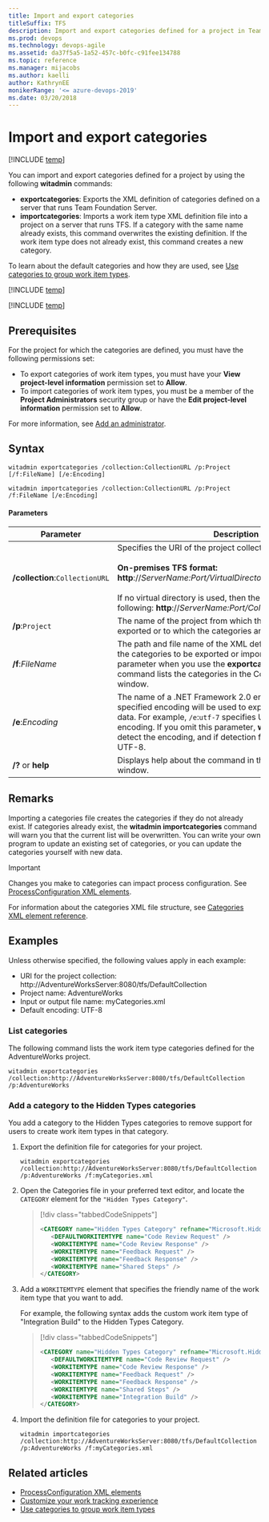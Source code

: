 ```yaml
---
title: Import and export categories
titleSuffix: TFS  
description: Import and export categories defined for a project in Team Foundation Server 
ms.prod: devops
ms.technology: devops-agile
ms.assetid: da37f5a5-1a52-457c-b0fc-c91fee134788
ms.topic: reference
ms.manager: mijacobs
ms.author: kaelli
author: KathrynEE
monikerRange: '<= azure-devops-2019'
ms.date: 03/20/2018
---
```



# Import and export categories

[!INCLUDE [temp](../../includes/customization-witadmin-plus-version-header.md)]  

You can import and export categories defined for a project by using the following **witadmin** commands:   
-   **exportcategories**:  Exports the XML definition of categories defined on a server that runs Team Foundation Server.   
-   **importcategories**:  Imports a work item type XML definition file into a project on a server that runs TFS.  If a category with the same name already exists, this command overwrites the existing definition. If the work item type does not already exist, this command creates a new category.  
  
To learn about the default categories and how they are used, see [Use categories to group work item types](../xml/use-categories-to-group-work-item-types.md).  
  
[!INCLUDE [temp](../../includes/witadmin-run-tool.md)]    
  
[!INCLUDE [temp](../../includes/process-editor.md)]
  
## Prerequisites   
  
For the project for which the categories are defined, you must have the following permissions set:   
-   To export categories of work item types, you must have your **View project-level information** permission set to **Allow**.   
-   To import categories of work item types, you must be a member of the **Project Administrators** security group or have the **Edit project-level information** permission set to **Allow**.  
  
For more information, see [Add an administrator](../../organizations/security/set-project-collection-level-permissions.md). 

## Syntax  
  
```  
witadmin exportcategories /collection:CollectionURL /p:Project [/f:FileName] [/e:Encoding]   
  
witadmin importcategories /collection:CollectionURL /p:Project /f:FileName [/e:Encoding]   
```  
  
#### Parameters  
  
|**Parameter**|**Description**|  
|-------------------|---------------------|  
|**/collection**:`CollectionURL`|Specifies the URI of the project collection. For example:<br /><br /> **On-premises TFS format:  http**://*ServerName:Port/VirtualDirectoryName/CollectionName*<br /><br /> If no virtual directory is used, then the format for the URI is the following: **http**://*ServerName:Port/CollectionName*.|  
|**/p**:`Project`|The name of the project from which the categories are exported or to which the categories are imported.|  
|**/f**:*FileName*|The path and file name of the XML definition file that contains the categories to be exported or imported. If you omit this parameter when you use the **exportcategories** command, the command lists the categories in the Command Prompt window.|  
|**/e**:*Encoding*|The name of a .NET Framework 2.0 encoding format. The specified encoding will be used to export or import the XML data. For example, `/e`:`utf-7` specifies Unicode (UTF-7) encoding. If you omit this parameter, **witadmin** attempts to detect the encoding, and if detection fails, **witadmin** uses UTF-8.|  
|**/?** or **help**|Displays help about the command in the Command Prompt window.|  
  
## Remarks  

Importing a categories file creates the categories if they do not already exist. If categories already exist, the **witadmin importcategories** command will warn you that the current list will be overwritten. You can write your own program to update an existing set of categories, or you can update the categories yourself with new data.  
  
> [!IMPORTANT]  
>  Changes you make to categories can impact process configuration. See [ProcessConfiguration XML elements](../xml/process-configuration-xml-element.md).  
  
 For information about the categories XML file structure, see [Categories XML element reference](../xml/categories-xml-element-reference.md).  
  
## Examples  

Unless otherwise specified, the following values apply in each example:  
  
- URI for the project collection: http://AdventureWorksServer:8080/tfs/DefaultCollection    
- Project name: AdventureWorks    
- Input or output file name: myCategories.xml   
- Default encoding: UTF-8  
  
### List categories  

The following command lists the work item type categories defined for the AdventureWorks project.  
  
```  
witadmin exportcategories /collection:http://AdventureWorksServer:8080/tfs/DefaultCollection /p:AdventureWorks   
```  
  
### Add a category to the Hidden Types categories  

You add a category to the Hidden Types categories to remove support for users to create work item types in that category.  
  
1. Export the definition file for categories for your project.  
  
   ```  
   witadmin exportcategories /collection:http://AdventureWorksServer:8080/tfs/DefaultCollection /p:AdventureWorks /f:myCategories.xml   
   ```  
  
2. Open the Categories file in your preferred text editor, and locate the `CATEGORY` element for the `"Hidden Types Category"`.  
  
   > [!div class="tabbedCodeSnippets"]
   > ```XML  
   > <CATEGORY name="Hidden Types Category" refname="Microsoft.HiddenCategory">  
   >    <DEFAULTWORKITEMTYPE name="Code Review Request" />  
   >    <WORKITEMTYPE name="Code Review Response" />  
   >    <WORKITEMTYPE name="Feedback Request" />  
   >    <WORKITEMTYPE name="Feedback Response" />  
   >    <WORKITEMTYPE name="Shared Steps" />  
   > </CATEGORY>  
   > ```  
  
3. Add a `WORKITEMTYPE` element that specifies the friendly name of the work item type that you want to add.  
  
    For example, the following syntax adds the custom work item type of "Integration Build" to the Hidden Types Category.  
 
   > [!div class="tabbedCodeSnippets"]
   > ```XML
   > <CATEGORY name="Hidden Types Category" refname="Microsoft.HiddenCategory">  
   >    <DEFAULTWORKITEMTYPE name="Code Review Request" />  
   >    <WORKITEMTYPE name="Code Review Response" />  
   >    <WORKITEMTYPE name="Feedback Request" />  
   >    <WORKITEMTYPE name="Feedback Response" />  
   >    <WORKITEMTYPE name="Shared Steps" />  
   >    <WORKITEMTYPE name="Integration Build" />  
   > </CATEGORY>  
   > ```  
  
4. Import the definition file for categories to your project.  
  
   ```  
   witadmin importcategories /collection:http://AdventureWorksServer:8080/tfs/DefaultCollection /p:AdventureWorks /f:myCategories.xml   
   ```  
  
## Related articles
- [ProcessConfiguration XML elements](../xml/process-configuration-xml-element.md)  
- [Customize your work tracking experience](../customize-work.md)     
- [Use categories to group work item types](../xml/use-categories-to-group-work-item-types.md)   
